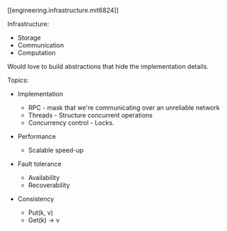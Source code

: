 
[[engineering.infrastructure.mit6824]]

Infrastructure:

- Storage
- Communication
- Computation

Would love to build abstractions that hide the implementation details.

Topics:

- Implementation

  - RPC - mask that we're communicating over an unreliable network
  - Threads - Structure concurrent operations
  - Concurrency control - Locks.

- Performance

  - Scalable speed-up

- Fault tolerance

  - Availability
  - Recoverability

- Consistency
  - Put(k, v)
  - Get(k) -> v
